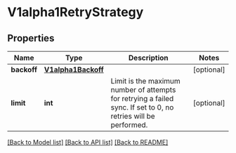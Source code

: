 # V1alpha1RetryStrategy

## Properties
Name | Type | Description | Notes
------------ | ------------- | ------------- | -------------
**backoff** | [**V1alpha1Backoff**](V1alpha1Backoff.md) |  | [optional] 
**limit** | **int** | Limit is the maximum number of attempts for retrying a failed sync. If set to 0, no retries will be performed. | [optional] 

[[Back to Model list]](../README.md#documentation-for-models) [[Back to API list]](../README.md#documentation-for-api-endpoints) [[Back to README]](../README.md)


